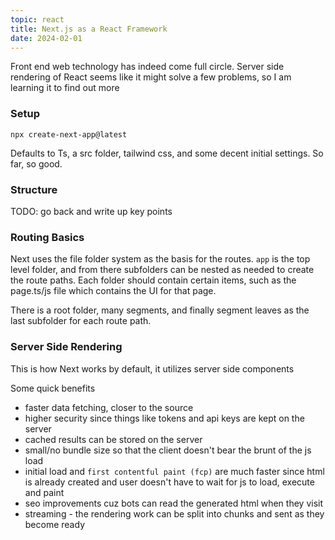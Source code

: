 ```yaml
---
topic: react
title: Next.js as a React Framework
date: 2024-02-01
---
```


Front end web technology has indeed come full circle. Server side rendering of React seems like it might solve a few problems, so I am learning it to find out more

### Setup
`npx create-next-app@latest`

Defaults to Ts, a src folder, tailwind css, and some decent initial settings. So far, so good.

### Structure
TODO: go back and write up key points

### Routing Basics
Next uses the file folder system as the basis for the routes. `app` is the top level folder, and from there subfolders can be nested as needed to create the route paths. Each folder should contain certain items, such as the page.ts/js file which contains the UI for that page. 

There is a root folder, many segments, and finally segment leaves as the last subfolder for each route path.


### Server Side Rendering
This is how Next works by default, it utilizes server side components

Some quick benefits
- faster data fetching, closer to the source
- higher security since things like tokens and api keys are kept on the server
- cached results can be stored on the server
- small/no bundle size so that the client doesn't bear the brunt of the js load
- initial load and `first contentful paint (fcp)` are much faster since html is already created and user doesn't have to wait for js to load, execute and paint
- seo improvements cuz bots can read the generated html when they visit
- streaming - the rendering work can be split into chunks and sent as they become ready